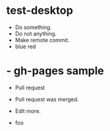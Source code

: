 # test-desktop

- Do something.
- Do not anything.
- Make remote commit.
- blue red

# - gh-pages sample

- Pull request

- Pull request was merged.

- Edit more.

- foo

